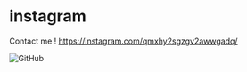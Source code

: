 # instagram
Contact me !
https://instagram.com/qmxhy2sgzgv2awwgadq/

![GitHub](https://github.com/abhijithmanu/instagram/blob/main/mes.gif)
